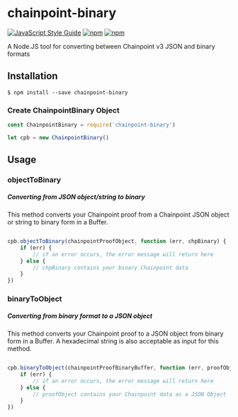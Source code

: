 # chainpoint-binary

[![JavaScript Style Guide](https://cdn.rawgit.com/feross/standard/master/badge.svg)](https://github.com/feross/standard)
[![npm](https://img.shields.io/npm/l/chainpoint-binary.svg)](https://www.npmjs.com/package/chainpoint-binary)
[![npm](https://img.shields.io/npm/v/chainpoint-binary.svg)](https://www.npmjs.com/package/chainpoint-binary)

A Node.JS tool for converting between Chainpoint v3 JSON and binary formats

## Installation

```
$ npm install --save chainpoint-binary
```

### Create ChainpointBinary Object

```js
const ChainpointBinary = require('chainpoint-binary')

let cpb = new ChainpointBinary()
```

## Usage

### objectToBinary
##### Converting from JSON object/string to binary

This method converts your Chainpoint proof from a Chainpoint JSON object or string to binary form in a Buffer.

```js

cpb.objectToBinary(chainpointProofObject, function (err, chpBinary) {
    if (err) {
        // if an error occurs, the error message will return here
    } else {
        // chpBinary contains your binary Chainpoint data
    }
})
```

### binaryToObject
##### Converting from binary format to a JSON object

This method converts your Chainpoint proof to a JSON object from binary form in a Buffer. A hexadecimal string is also acceptable as input for this method.

```js

cpb.binaryToObject(chainpointProofBinaryBuffer, function (err, proofObject) {
    if (err) {
        // if an error occurs, the error message will return here
    } else {
        // proofObject contains your Chainpoint data as a JSON Object
    }
})
```

